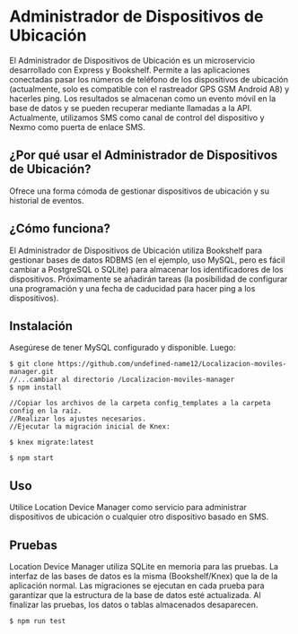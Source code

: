 # Administrador de Dispositivos de Ubicación

El Administrador de Dispositivos de Ubicación es un microservicio desarrollado con Express y Bookshelf. Permite a las aplicaciones conectadas pasar los números de teléfono de los dispositivos de ubicación (actualmente, solo es compatible con el rastreador GPS GSM Android A8) y hacerles ping. Los resultados se almacenan como un evento móvil en la base de datos y se pueden recuperar mediante llamadas a la API. Actualmente, utilizamos SMS como canal de control del dispositivo y Nexmo como puerta de enlace SMS.

## ¿Por qué usar el Administrador de Dispositivos de Ubicación?

Ofrece una forma cómoda de gestionar dispositivos de ubicación y su historial de eventos.

## ¿Cómo funciona?
El Administrador de Dispositivos de Ubicación utiliza Bookshelf para gestionar bases de datos RDBMS (en el ejemplo, uso MySQL, pero es fácil cambiar a PostgreSQL o SQLite) para almacenar los identificadores de los dispositivos. Próximamente se añadirán tareas (la posibilidad de configurar una programación y una fecha de caducidad para hacer ping a los dispositivos).

## Instalación
Asegúrese de tener MySQL configurado y disponible. Luego:
```$xslt
$ git clone https://github.com/undefined-name12/Localizacion-moviles-manager.git
//...cambiar al directorio /Localizacion-moviles-manager
$ npm install

//Copiar los archivos de la carpeta config_templates a la carpeta config en la raíz.
//Realizar los ajustes necesarios.
//Ejecutar la migración inicial de Knex:

$ knex migrate:latest

$ npm start
```

## Uso
Utilice Location Device Manager como servicio para administrar dispositivos de ubicación o cualquier otro dispositivo basado en SMS.

## Pruebas
Location Device Manager utiliza SQLite en memoria para las pruebas. La interfaz de las bases de datos es la misma (Bookshelf/Knex) que la de la aplicación normal. Las migraciones se ejecutan en cada prueba para garantizar que la estructura de la base de datos esté actualizada. Al finalizar las pruebas, los datos o tablas almacenados desaparecen.

```
$ npm run test
```
